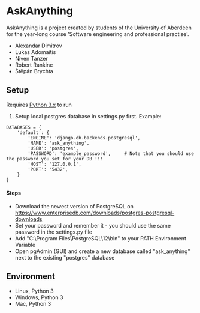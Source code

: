 # AskAnything
AskAnything is a project created by students of the University of Aberdeen for the year-long course 'Software engineering and professional practise'.

* Alexandar Dimitrov
* Lukas Adomaitis 
* Niven Tanzer
* Robert Rankine
* Štěpán Brychta

## Setup
Requires [Python 3.x](https://www.python.org/downloads/) to run

1. Setup local postgres database in settings.py first. Example:
```
DATABASES = {
    'default': {
        'ENGINE': 'django.db.backends.postgresql',
        'NAME': 'ask_anything',
        'USER': 'postgres',
        'PASSWORD': 'example_password',     # Note that you should use the password you set for your DB !!!
        'HOST': '127.0.0.1',
        'PORT': '5432',
    }
}
```
#### Steps

 - Download the newest version of PostgreSQL on https://www.enterprisedb.com/downloads/postgres-postgresql-downloads
 - Set your password and remember it - you should use the same password in the settings.py file
 - Add "C:\Program Files\PostgreSQL\12\bin" to your PATH Environment Variable
 - Open pgAdmin (GUI) and create a new database called "ask_anything" next to the existing "postgres" database
 
## Environment

* Linux, Python 3
* Windows, Python 3
* Mac, Python 3
